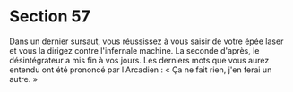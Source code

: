 # Section 57

Dans un dernier sursaut, vous réussissez à vous saisir de votre 
épée laser et vous la dirigez contre l'infernale machine. La 
seconde d'après, le désintégrateur a mis fin à vos jours. Les 
derniers mots que vous aurez entendu ont été prononcé par 
l'Arcadien : « Ça ne fait rien, j'en ferai un autre. »